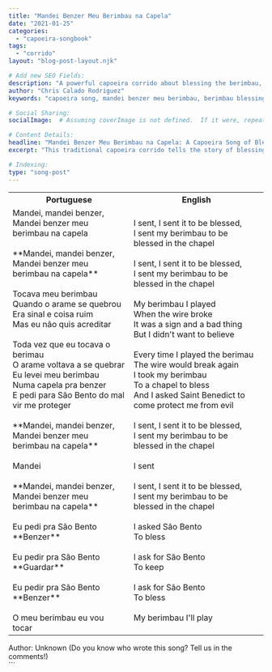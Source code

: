 ```yaml
---
title: "Mandei Benzer Meu Berimbau na Capela"
date: "2021-01-25"
categories:
  - "capoeira-songbook"
tags:
  - "corrido"
layout: "blog-post-layout.njk"

# Add new SEO Fields:
description: "A powerful capoeira corrido about blessing the berimbau, the soul of the game. Discover the history and meaning of this tradition."
author: "Chris Calado Rodriguez"
keywords: "capoeira song, mandei benzer meu berimbau, berimbau blessing, capoeira corrido lyrics, capoeira music meaning, capoeira ritual, capoeira songbook, capoeira traditions"

# Social Sharing:
socialImage:  # Assuming coverImage is not defined.  If it were, repeat it here.

# Content Details:
headline: "Mandei Benzer Meu Berimbau na Capela: A Capoeira Song of Blessing"
excerpt: "This traditional capoeira corrido tells the story of blessing the berimbau, imbuing it with the spirit and energy of the game."

# Indexing:
type: "song-post"
---
```



<table class="capoeira-table">
    <tr class="header-row">
        <th>Portuguese</th>
        <th>English</th>
    </tr>
    <tr>
        <td>Mandei, mandei benzer,<br>Mandei benzer meu berimbau na capela<br><br>**Mandei, mandei benzer,<br>Mandei benzer meu berimbau na capela**<br><br>Tocava meu berimbau<br>Quando o arame se quebrou<br>Era sinal e coisa ruim<br>Mas eu não quis acreditar<br><br>Toda vez que eu tocava o berimau<br>O arame voltava a se quebrar<br>Eu levei meu berimbau<br>Numa capela pra benzer<br>E pedi para São Bento do mal vir me proteger<br><br>**Mandei, mandei benzer,<br>Mandei benzer meu berimbau na capela**<br><br>Mandei<br><br>**Mandei, mandei benzer,<br>Mandei benzer meu berimbau na capela**<br><br>Eu pedi pra São Bento<br>**Benzer**<br><br>Eu pedir pra São Bento<br>**Guardar**<br><br>Eu pedir pra São Bento<br>**Benzer**<br><br>O meu berimbau eu vou tocar</td>
        <td>I sent, I sent it to be blessed,<br>I sent my berimbau to be blessed in the chapel<br><br>I sent, I sent it to be blessed,<br>I sent my berimbau to be blessed in the chapel<br><br>My berimbau I played<br>When the wire broke<br>It was a sign and a bad thing<br>But I didn't want to believe<br><br>Every time I played the berimau<br>The wire would break again<br>I took my berimbau<br>To a chapel to bless<br>And I asked Saint Benedict to come protect me from evil<br><br>I sent, I sent it to be blessed,<br>I sent my berimbau to be blessed in the chapel<br><br>I sent<br><br>I sent, I sent it to be blessed,<br>I sent my berimbau to be blessed in the chapel<br><br>I asked São Bento<br>To bless<br><br>I ask for São Bento<br>To keep<br><br>I ask for São Bento<br>To bless<br><br>My berimbau I'll play</td>
    </tr>
</table>
<figcaption>
Author: Unknown (Do you know who wrote this song? Tell us in the comments!)
</figcaption>
```